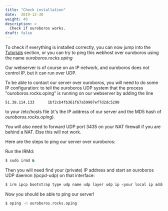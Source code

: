 ```yaml
---
title: "Check installation"
date:  2019-12-30
weight: 40
description: >
  Check if ouroboros works.
draft: false
---
```


To check if everything is installed correctly, you can now jump into
the [Tutorials](../../tutorials/) section, or you can try to ping this
webhost over ouroboros using the name _ouroboros.rocks.oping_

Our webserver is of course on an IP network, and ouroboros does not
control IP, but it can run over UDP.

To be able to contact our server over ouroboros, you will need to do
some IP configuration: to tell the ouroboros UDP system that the
process "ouroboros.rocks.oping" is running on our webserver by adding
the line

```
51.38.114.133      1bf2cb4fb361f67a59907ef7d2dc5290
```

to your /etc/hosts file (it's the IP address of our server and the MD5
hash of _ouroboros.rocks.oping_).

You will also need to forward UDP port 3435 on your NAT firewall if
you are behind a NAT. Else this will not work.

Here are the steps to ping our server over ouroboros:

Run the IRMd:

```bash
$ sudo irmd &
```
Then you will need find your (private) IP address and start an ouroboros UDP
daemon (ipcpd-udp) on that interface:
```bash
$ irm ipcp bootstrap type udp name udp layer udp ip <your local ip address>
```

Now you should be able to ping our server!

```bash
$ oping -n ouroboros.rocks.oping
```
